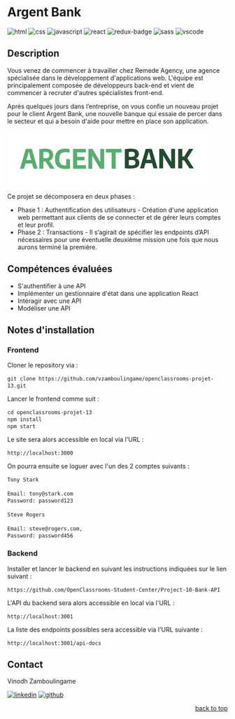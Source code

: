 <a name="readme-top"></a>

# Argent Bank

![html][html5-badge]
![css][css3-badge]
![javascript][javascript-badge]
![react][react-badge]
![redux-badge]
![sass][sass-badge]
![vscode][vscode-badge]

## Description

Vous venez de commencer à travailler chez Remede Agency, une agence spécialisée dans le développement d'applications web. L'équipe est principalement composée de développeurs back-end et vient de commencer à recruter d'autres spécialistes front-end.

Après quelques jours dans l’entreprise, on vous confie un nouveau projet pour le client Argent Bank, une nouvelle banque qui essaie de percer dans le secteur et qui a besoin d'aide pour mettre en place son application.

![Logo Argent Bank](./src/images/argentBankLogo.png)

Ce projet se décomposera en deux phases :

- Phase 1 : Authentification des utilisateurs - Création d'une application web permettant aux clients de se connecter et de gérer leurs comptes et leur profil.
- Phase 2 : Transactions - Il s’agirait de spécifier les endpoints d’API nécessaires pour une éventuelle deuxième mission une fois que nous aurons terminé la première.

## Compétences évaluées

- S'authentifier à une API
- Implémenter un gestionnaire d'état dans une application React
- Intéragir avec une API
- Modéliser une API

## Notes d'installation

### Frontend

Cloner le repository via :

```
git clone https://github.com/vzamboulingame/openclassrooms-projet-13.git
```

Lancer le frontend comme suit :

```
cd openclassrooms-projet-13
npm install
npm start
```

Le site sera alors accessible en local via l'URL :

```
http://localhost:3000
```

On pourra ensuite se loguer avec l'un des 2 comptes suivants :

```
Tony Stark

Email: tony@stark.com
Password: password123

Steve Rogers

Email: steve@rogers.com,
Password: password456
```

### Backend

Installer et lancer le backend en suivant les instructions indiquées sur le lien suivant :

```
https://github.com/OpenClassrooms-Student-Center/Project-10-Bank-API
```

L'API du backend sera alors accessible en local via l'URL :

```
http://localhost:3001
```

La liste des endpoints possibles sera accessible via l'URL suivante :

```
http://localhost:3001/api-docs
```

## Contact

Vinodh Zamboulingame

[![linkedin][linkedin-badge]][linkedin-url]
[![github][github-badge]][github-url]

<p align="right"><a href="#readme-top">back to top</a></p>

<!-- BADGE LINKS -->

[html5-badge]: https://img.shields.io/badge/HTML5-E34F26?style=for-the-badge&logo=html5&logoColor=white
[css3-badge]: https://img.shields.io/badge/CSS3-1572B6?style=for-the-badge&logo=css3&logoColor=white
[sass-badge]: https://img.shields.io/badge/Sass-CC6699?style=for-the-badge&logo=sass&logoColor=white
[javascript-badge]: https://img.shields.io/badge/JavaScript-F7DF1E?style=for-the-badge&logo=javascript&logoColor=black
[react-badge]: https://img.shields.io/badge/React-20232A?style=for-the-badge&logo=react&logoColor=61DAFB
[redux-badge]: https://img.shields.io/badge/Redux-593D88?style=for-the-badge&logo=redux&logoColor=white
[vscode-badge]: https://img.shields.io/badge/Made%20with-VSCode-1f425f.svg?style=for-the-badge&logoColor=white
[linkedin-badge]: https://img.shields.io/badge/LinkedIn-0077B5?style=for-the-badge&logo=linkedin&logoColor=white
[linkedin-url]: https://www.linkedin.com/in/vzamboulingame
[github-badge]: https://img.shields.io/badge/GitHub-0a0a0a?style=for-the-badge&logo=github&logoColor=white
[github-url]: https://github.com/vzamboulingame
